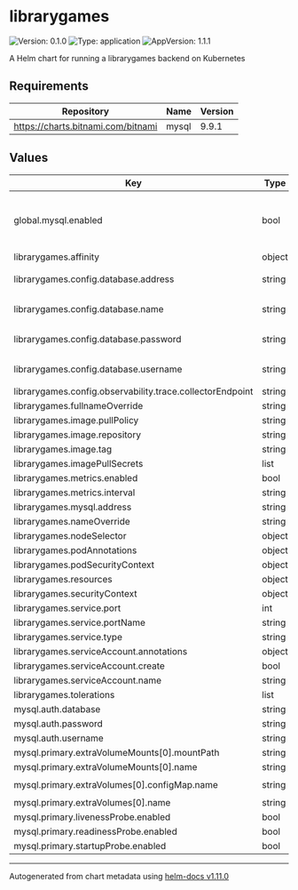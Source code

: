 # librarygames

![Version: 0.1.0](https://img.shields.io/badge/Version-0.1.0-informational?style=flat-square) ![Type: application](https://img.shields.io/badge/Type-application-informational?style=flat-square) ![AppVersion: 1.1.1](https://img.shields.io/badge/AppVersion-1.1.1-informational?style=flat-square)

A Helm chart for running a librarygames backend on Kubernetes

## Requirements

| Repository | Name | Version |
|------------|------|---------|
| https://charts.bitnami.com/bitnami | mysql | 9.9.1 |

## Values

| Key | Type | Default | Description |
|-----|------|---------|-------------|
| global.mysql.enabled | bool | `true` | Enables the deployment of MySQL by this chart |
| librarygames.affinity | object | `{}` |  |
| librarygames.config.database.address | string | `"{{ include \"librarygames.mysqlAddress\" . }}"` |  |
| librarygames.config.database.name | string | `"{{ .Values.mysql.auth.database }}"` |  |
| librarygames.config.database.password | string | `"{{ .Values.mysql.auth.password }}"` |  |
| librarygames.config.database.username | string | `"{{ .Values.mysql.auth.username }}"` |  |
| librarygames.config.observability.trace.collectorEndpoint | string | `"localhost:4317"` |  |
| librarygames.fullnameOverride | string | `""` |  |
| librarygames.image.pullPolicy | string | `"IfNotPresent"` |  |
| librarygames.image.repository | string | `"librarygames-server"` |  |
| librarygames.image.tag | string | `""` |  |
| librarygames.imagePullSecrets | list | `[]` |  |
| librarygames.metrics.enabled | bool | `false` |  |
| librarygames.metrics.interval | string | `"30s"` |  |
| librarygames.mysql.address | string | `nil` |  |
| librarygames.nameOverride | string | `""` |  |
| librarygames.nodeSelector | object | `{}` |  |
| librarygames.podAnnotations | object | `{}` |  |
| librarygames.podSecurityContext | object | `{}` |  |
| librarygames.resources | object | `{}` |  |
| librarygames.securityContext | object | `{}` |  |
| librarygames.service.port | int | `19602` |  |
| librarygames.service.portName | string | `"games"` |  |
| librarygames.service.type | string | `"NodePort"` |  |
| librarygames.serviceAccount.annotations | object | `{}` |  |
| librarygames.serviceAccount.create | bool | `true` |  |
| librarygames.serviceAccount.name | string | `""` |  |
| librarygames.tolerations | list | `[]` |  |
| mysql.auth.database | string | `"library_games"` |  |
| mysql.auth.password | string | `"9801"` |  |
| mysql.auth.username | string | `"pkenney"` |  |
| mysql.primary.extraVolumeMounts[0].mountPath | string | `"/docker-entrypoint-initdb.d"` |  |
| mysql.primary.extraVolumeMounts[0].name | string | `"config-volume"` |  |
| mysql.primary.extraVolumes[0].configMap.name | string | `"{{ .Release.Name }}-mysql-schema"` |  |
| mysql.primary.extraVolumes[0].name | string | `"config-volume"` |  |
| mysql.primary.livenessProbe.enabled | bool | `false` |  |
| mysql.primary.readinessProbe.enabled | bool | `false` |  |
| mysql.primary.startupProbe.enabled | bool | `false` |  |

----------------------------------------------
Autogenerated from chart metadata using [helm-docs v1.11.0](https://github.com/norwoodj/helm-docs/releases/v1.11.0)
